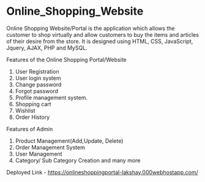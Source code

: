 # Online_Shopping_Website
 Online Shopping Website/Portal is the application which allows the customer to shop virtually and allow customers to buy the items and articles of their desire from the store. It is designed using HTML, CSS, JavaScript, Jquery, AJAX, PHP and MySQL.

Features of the Online Shopping Portal/Website

1. User Registration
2. User login system
3. Change password
4. Forgot password
5. Profile management system.
6. Shopping cart
7. Wishlist
8. Order History

Features of Admin

1. Product Management(Add,Update, Delete)
2. Order Management System
3. User Management
4. Category/ Sub Category Creation and many more

Deployed Link - https://onlineshoppingportal-lakshay.000webhostapp.com/
